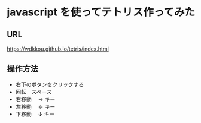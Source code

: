 # javascript を使ってテトリス作ってみた

## URL

https://wdkkou.github.io/tetris/index.html

## 操作方法

- 右下のボタンをクリックする
- 回転　スペース
- 右移動　 → キー
- 左移動　 ← キー
- 下移動　 ↓ キー
